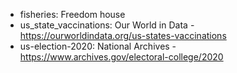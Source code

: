 - fisheries: Freedom house
- us_state_vaccinations: Our World in Data - https://ourworldindata.org/us-states-vaccinations
- us-election-2020: National Archives - https://www.archives.gov/electoral-college/2020